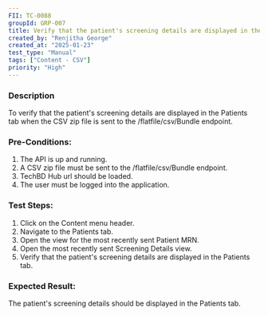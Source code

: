 ```yaml
---
FII: TC-0088
groupId: GRP-007
title: Verify that the patient's screening details are displayed in the Patients tab when the CSV zip file is sent to the /flatfile/csv/Bundle endpoint
created_by: "Renjitha George"
created_at: "2025-01-23"
test_type: "Manual"
tags: ["Content - CSV"]
priority: "High"
---
```


### Description

To verify that the patient's screening details are displayed in the Patients tab
when the CSV zip file is sent to the /flatfile/csv/Bundle endpoint.

### Pre-Conditions:

1. The API is up and running.
2. A CSV zip file must be sent to the /flatfile/csv/Bundle endpoint.
3. TechBD Hub url should be loaded.
4. The user must be logged into the application.

### Test Steps:

1. Click on the Content menu header.
2. Navigate to the Patients tab.
3. Open the view for the most recently sent Patient MRN.
4. Open the most recently sent Screening Details view.
5. Verify that the patient's screening details are displayed in the Patients
   tab.

### Expected Result:

The patient's screening details should be displayed in the Patients tab.
